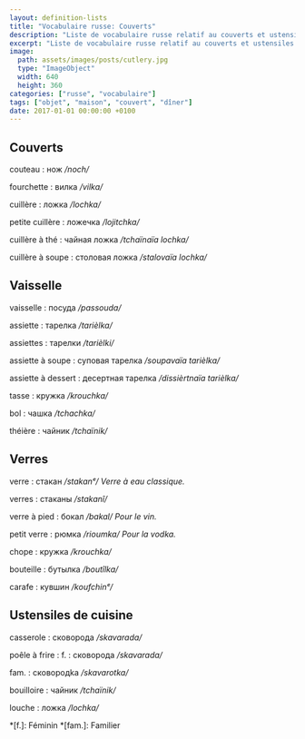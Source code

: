 ```yaml
---
layout: definition-lists
title: "Vocabulaire russe: Couverts"
description: "Liste de vocabulaire russe relatif au couverts et ustensiles de cuisine."
excerpt: "Liste de vocabulaire russe relatif au couverts et ustensiles de cuisine."
image:
  path: assets/images/posts/cutlery.jpg
  type: "ImageObject"
  width: 640
  height: 360
categories: ["russe", "vocabulaire"]
tags: ["objet", "maison", "couvert", "dîner"]
date: 2017-01-01 00:00:00 +0100
---
```



## Couverts

couteau
: нож
*/noch/*

fourchette
: вилка
*/vilka/*

cuillère
: ложка
*/lochka/*

petite cuillère
: ложечка
*/lojitchka/*

cuillère à thé
: чайная ложка
*/tchaïnaïa lochka/*

cuillère à soupe
: столовая ложка
*/stalovaïa lochka/*


## Vaisselle

vaisselle
: посуда
*/passouda/*

assiette
: тарелка
*/tarièlka/*

assiettes
: тарелки
*/tarièlki/*

assiette à soupe
: суповая тарелка
*/soupavaïa tarièlka/*

assiette à dessert
: десертная тарелка
*/dissièrtnaïa tarièlka/*

tasse
: кружка
*/krouchka/*

bol
: чашка
*/tchаchka/*

théière
: чайник
*/tchаïnik/*


## Verres

verre
: стакан
*/stakanᵉ/ Verre à eau classique.*

verres
: стаканы
*/stakanî/*

verre à pied
: бокал
*/bakal/ Pour le vin.*

petit verre
: рюмка
*/rioumka/ Pour la vodka.*

chope
: кружка
*/krouchka/*

bouteille
: бутылка
*/boutîlka/*

carafe
: кувшин
*/koufchinᵉ/*


## Ustensiles de cuisine

casserole
: сковорода
*/skavarada/*

poêle à frire
: f.
  : сковорода
  */skavarada/*

  fam.
  : сковородkа
  */skavarotka/*

bouilloire
: чайник
*/tchаïnik/*

louche
: ложка
*/lochka/*


*[f.]: Féminin
*[fam.]: Familier

